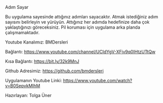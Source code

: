 Adım Sayar

Bu uygulama sayesinde attığınız adımları sayacaktır. Atmak istediğiniz adım sayısını belirleyin ve yürüyün. Attığınız her adımda hedefinize daha çok yaklaştığınızı göreceksiniz.
Pil koruması için uygulama arka planda çalışmamaktadır. 


Youtube Kanalımız: BMDersleri

Bağlantı: https://www.youtube.com/channel/UCIdYgV-XFjv9q0IHtzUTtQw

Kısa Bağlantı: https://bit.ly/32k9MnJ

Github Adresimiz: https://github.com/bmdersleri

Uygulamanın Youtube Linki: https://www.youtube.com/watch?v=B0SepvkMIhM

Hazırlayan: Tolga Üner



